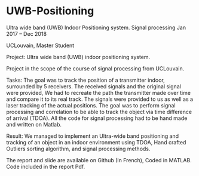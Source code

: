# UWB-Positioning

Ultra wide band (UWB) Indoor Positioning system. Signal processing
Jan 2017 – Dec 2018

UCLouvain, Master Student

Project: Ultra wide band (UWB) indoor positioning system.

Project in the scope of the course of signal processing from UCLouvain. 

Tasks: The goal was to track the position of a transmitter indoor, surrounded by 5 receivers. The received signals and the original signal were provided, We had to recreate the path the transmitter made over time and compare it to its real track.
The signals were provided to us as well as a laser tracking of the actual positions.
The goal was to perform signal processing and correlation to be able to track the object via time difference of arrival (TDOA). All the code for signal processing had to be hand made and written on Matlab.

Result: We managed to implement an Ultra-wide band positioning and tracking of an object in an indoor environment using TDOA, Hand crafted Outliers sorting algorithm, and signal processing methods.


The report and slide are available on Github (In French), Coded in MATLAB. Code included in the report Pdf.
